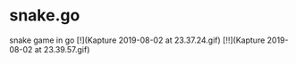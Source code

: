 # snake.go
snake game in go
[!](Kapture 2019-08-02 at 23.37.24.gif)
[!!](Kapture 2019-08-02 at 23.39.57.gif)